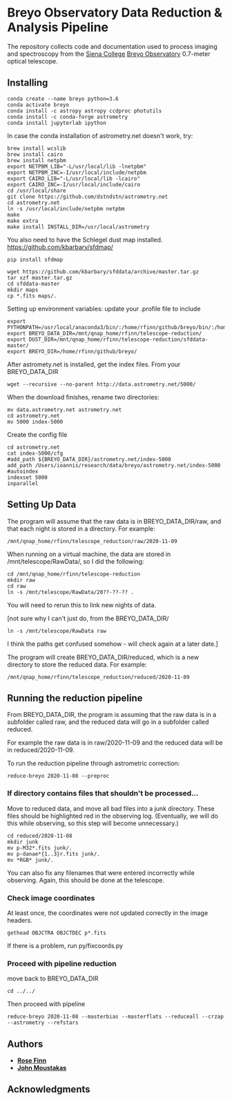 # Breyo Observatory Data Reduction & Analysis Pipeline

The repository collects code and documentation used to process imaging and
spectroscopy from the [Siena College](http://siena.edu) [Breyo
Observatory](https://www.siena.edu/departments/physics-and-astronomy/breyo-observatory)
0.7-meter optical telescope.

## Installing

```
conda create --name breyo python=3.6
conda activate breyo
conda install -c astropy astropy ccdproc photutils 
conda install -c conda-forge astrometry
conda install jupyterlab ipython
```

In case the conda installation of astrometry.net doesn't work, try: 

```
brew install wcslib
brew install cairo
brew install netpbm
export NETPBM_LIB="-L/usr/local/lib -lnetpbm"
export NETPBM_INC=-I/usr/local/include/netpbm
export CAIRO_LIB="-L/usr/local/lib -lcairo"
export CAIRO_INC=-I/usr/local/include/cairo
cd /usr/local/share
git clone https://github.com/dstndstn/astrometry.net
cd astrometry.net
ln -s /usr/local/include/netpbm netpbm
make
make extra
make install INSTALL_DIR=/usr/local/astrometry
```

You also need to have the Schlegel dust map installed.  https://github.com/kbarbary/sfdmap/

```
pip install sfdmap

wget https://github.com/kbarbary/sfddata/archive/master.tar.gz
tar xzf master.tar.gz
cd sfddata-master
mkdir maps
cp *.fits maps/.

```


Setting up environment variables: update your .profile file to include
```
export PYTHONPATH=/usr/local/anaconda3/bin/:/home/rfinn/github/breyo/bin/:/home/rfinn/github/breyo/py/
export BREYO_DATA_DIR=/mnt/qnap_home/rfinn/telescope-reduction/
export DUST_DIR=/mnt/qnap_home/rfinn/telescope-reduction/sfddata-master/
export BREYO_DIR=/home/rfinn/github/breyo/
```

After astromety.net is installed, get the index files.  From your BREYO_DATA_DIR
```
wget --recursive --no-parent http://data.astrometry.net/5000/
```
When the download finishes, rename two directories:
```
mv data.astrometry.net astrometry.net
cd astrometry.net
mv 5000 index-5000
```

Create the config file

```
cd astrometry.net
cat index-5000/cfg
#add_path ${BREYO_DATA_DIR}/astrometry.net/index-5000
add_path /Users/ioannis/research/data/breyo/astrometry.net/index-5000
#autoindex
indexset 5000
inparallel

```

## Setting Up Data

The program will assume that the raw data is in BREYO_DATA_DIR/raw, and that each night is stored in a directory.  For example:
```
/mnt/qnap_home/rfinn/telescope_reduction/raw/2020-11-09
```

When running on a virtual machine, the data are stored in /mnt/telescope/RawData/, so I did the following:

```
cd /mnt/qnap_home/rfinn/telescope-reduction
mkdir raw
cd raw
ln -s /mnt/telescope/RawData/20??-??-?? .

```
You will need to rerun this to link new nights of data.

[not sure why I can't just do, from the BREYO_DATA_DIR/

```
ln -s /mnt/telescope/RawData raw
```
I think the paths get confused somehow - will check again at a later date.]


The program will create BREYO_DATA_DIR/reduced, which is a new directory to store the reduced data.  For example:
```
/mnt/qnap_home/rfinn/telescope_reduction/reduced/2020-11-09
```


## Running the reduction pipeline



From BREYO_DATA_DIR, the program is assuming that the raw data is in a subfolder called raw, and the reduced data will go in a subfolder called reduced.

For example the raw data is in raw/2020-11-09 and the reduced data will be in reduced/2020-11-09.

To run the reduction pipeline through astrometric correction:

```
reduce-breyo 2020-11-08 --preproc 
```

### If directory contains files that shouldn't be processed...

Move to reduced data, and move all bad files into a junk directory.  These files should be highlighted red in the observing log. (Eventually, we will do this while observing, so this step will become unnecessary.)


```
cd reduced/2020-11-08
mkdir junk
mv p-M32*.fits junk/.
mv p-danae*{1..3}r.fits junk/.
mv *RGB* junk/.
```
You can also fix any filenames that were entered incorrectly while observing.  Again, this should be done at the telescope.

### Check image coordinates

At least once, the coordinates were not updated correctly in the image headers.
```
gethead OBJCTRA OBJCTDEC p*.fits

```
If there is a problem, run py/fixcoords.py

### Proceed with pipeline reduction

move back to BREYO_DATA_DIR
```
cd ../../
```
Then proceed with pipeline
```
reduce-breyo 2020-11-08 --masterbias --masterflats --reduceall --crzap --astrometry --refstars

```

## Authors

* [**Rose Finn**](https://github.com/rfinn)
* [**John Moustakas**](https://github.com/moustakas)

## Acknowledgments

